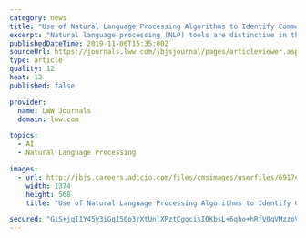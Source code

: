 ```yaml
---
category: news
title: "Use of Natural Language Processing Algorithms to Identify Common Data Elements in Operative Notes for Total Hip Arthroplasty"
excerpt: "Natural language processing (NLP) tools are distinctive in their ability to extract critical information from raw text in electronic health records (EHRs). As a proof of concept for the potential application of this technology, we examined the ability of ..."
publishedDateTime: 2019-11-06T15:35:00Z
sourceUrl: https://journals.lww.com/jbjsjournal/pages/articleviewer.aspx?year=2019&issue=11060&article=00006&type=Fulltext
type: article
quality: 12
heat: 12
published: false

provider:
  name: LWW Journals
  domain: lww.com

topics:
  - AI
  - Natural Language Processing

images:
  - url: http://jbjs.careers.adicio.com/files/cmsimages/userfiles/6917e4642a831d61f2c597ec4bb9090eb7628262/images/jbjsLogo.png
    width: 1374
    height: 568
    title: "Use of Natural Language Processing Algorithms to Identify Common Data Elements in Operative Notes for Total Hip Arthroplasty"

secured: "GiS+jqI1Y45v3iGqI50o3rXtUnlXPztCgocisIOKbsL+6qho+hRfV0qVMzzoVmzbIHCBSpCBeAKDeXXXBGVOJo/aGJn/8zEwVgwlWzs+rl34oV932rSNtZnYhdXCKdrwSgizT+tWYXin7dihPRMBxfpwRrwWrVEWyaEbRDFYhAWb2D55jHOYhlBzYnyqahjs9dkY+N3lmVbLjoMHWwyFhQT4b8dmyLy9GGFh4m6B6l+buU5+faIAG6sVjzPyuvUTeAREmfdqANq+ZP8dnY3Ugw==;yyQvgPDWUiJEWWcvzgGLWg=="
---
```


